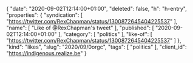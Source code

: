 {
  "date": "2020-09-02T12:14:00+01:00",
  "deleted": false,
  "h": "h-entry",
  "properties": {
    "syndication": [
      "https://twitter.com/RexChapman/status/1300872645404225537"
    ],
    "name": [
      "Like of @RexChapman's tweet"
    ],
    "published": [
      "2020-09-02T12:14:00+01:00"
    ],
    "category": [
      "politics"
    ],
    "like-of": [
      "https://twitter.com/RexChapman/status/1300872645404225537"
    ]
  },
  "kind": "likes",
  "slug": "2020/09/0orgc",
  "tags": [
    "politics"
  ],
  "client_id": "https://indigenous.realize.be"
}
